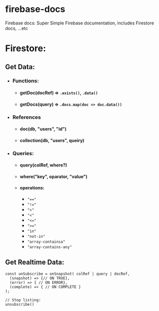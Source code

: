 # firebase-docs
Firebase docs: Super Simple Firebase documentation, includes Firestore docs, ...etc

# Firestore:

## Get Data:

  - ### Functions:
    - #### getDoc(docRef) => `.exists()`, `.data()`
    - #### getDocs(query) => `.docs.map(doc => doc.data())`

  - ### References
    - #### doc(db, "users", "id")
    - #### collection(db, "users", queiry)

  - ### Queries:
    - #### query(colRef, where?)
    - #### where("key", oparator, "value")
    - #### operations:
      - `"=="`
      - `"!="`
      - `">"`
      - `"<"`
      - `"<="`
      - `">="`
      - `"in"`
      - `"not-in"`
      - `"array-containsa"`
      - `"array-contains-any"`


## Get Realtime Data:
```
const unSubscribe = onSnapshot( colRef | query | docRef,
  (snapshot) => {// ON TRUE},
  (error) => { // ON ERROR},
  (complete) => { // ON COMPLETE }
);

// Stop listing: 
unsubscribe()
```
